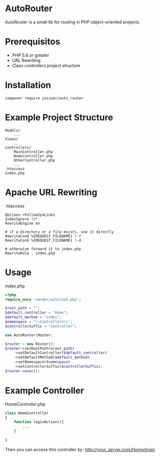# AutoRouter
AutoRouter is a small lib for routing in PHP object-oriented projects

# Prerequisitos
* PHP 5.6 or greater
* URL Rewriting
* Class controllers project structure

# Installation
``` 
composer require jossuer/auto_router
```

# Example Project Structure
```
Models/
    ...
Views/
    ...
Controllers/
	MainController.php
	HomeController.php
	OtherController.php
	...
.htaccess		
index.php

```



# Apache URL Rewriting
.htaccess

``` 
Options +FollowSymLinks
IndexIgnore */*
RewriteEngine on

# if a directory or a file exists, use it directly
RewriteCond %{REQUEST_FILENAME} !-f
RewriteCond %{REQUEST_FILENAME} !-d

# otherwise forward it to index.php
RewriteRule . index.php
```

# Usage
index.php
```php
<?php
require_once 'vendor/autoload.php';

$root_path = "";
$default_controller = "Home";
$default_method = "index";
$namespace = "\\Controllers\\";
$controllerSuffix = "Controller";

use AutoRouter\Router;

$router = new Router();
$router->setRootPath($root_path)
    ->setDefaultController($default_controller)
    ->setDefaultMethod($default_method)
    ->setNamespace($namespace)
    ->setControllerSuffix($controllerSuffix); 
$router->exec();
```

# Example Controller
HomeController.php
```php
class HomeController
{
    function loginAction(){
        ...
    }
    
}
```

Then you can access this controller by:
http://your_server.com/Home/login